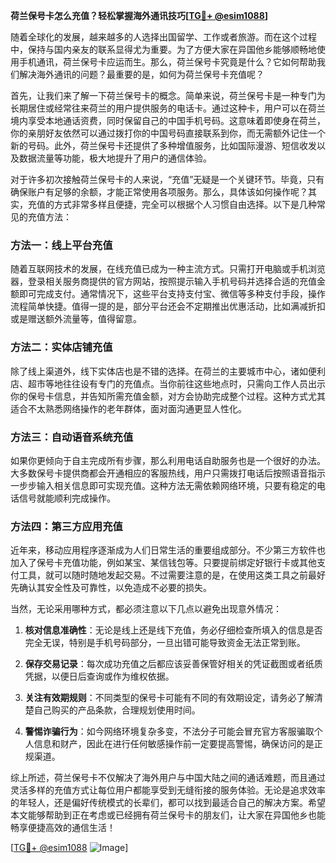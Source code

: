 **荷兰保号卡怎么充值？轻松掌握海外通讯技巧[[TG💪+ @esim1088](https://t.me/s/esim1088)]**

随着全球化的发展，越来越多的人选择出国留学、工作或者旅游。而在这个过程中，保持与国内亲友的联系显得尤为重要。为了方便大家在异国他乡能够顺畅地使用手机通讯，荷兰保号卡应运而生。那么，荷兰保号卡究竟是什么？它如何帮助我们解决海外通讯的问题？最重要的是，如何为荷兰保号卡充值呢？

首先，让我们来了解一下荷兰保号卡的概念。简单来说，荷兰保号卡是一种专门为长期居住或经常往来荷兰的用户提供服务的电话卡。通过这种卡，用户可以在荷兰境内享受本地通话资费，同时保留自己的中国手机号码。这意味着即使身在荷兰，你的亲朋好友依然可以通过拨打你的中国号码直接联系到你，而无需额外记住一个新的号码。此外，荷兰保号卡还提供了多种增值服务，比如国际漫游、短信收发以及数据流量等功能，极大地提升了用户的通信体验。

对于许多初次接触荷兰保号卡的人来说，“充值”无疑是一个关键环节。毕竟，只有确保账户有足够的余额，才能正常使用各项服务。那么，具体该如何操作呢？其实，充值的方式非常多样且便捷，完全可以根据个人习惯自由选择。以下是几种常见的充值方法：

### 方法一：线上平台充值

随着互联网技术的发展，在线充值已成为一种主流方式。只需打开电脑或手机浏览器，登录相关服务商提供的官方网站，按照提示输入手机号码并选择合适的充值金额即可完成支付。通常情况下，这些平台支持支付宝、微信等多种支付手段，操作流程简单快捷。值得一提的是，部分平台还会不定期推出优惠活动，比如满减折扣或是赠送额外流量等，值得留意。

### 方法二：实体店铺充值

除了线上渠道外，线下实体店也是不错的选择。在荷兰的主要城市中心，诸如便利店、超市等地往往设有专门的充值点。当你前往这些地点时，只需向工作人员出示你的保号卡信息，并告知所需充值金额，对方会协助完成整个过程。这种方式尤其适合不太熟悉网络操作的老年群体，面对面沟通更显人性化。

### 方法三：自动语音系统充值

如果你更倾向于自主完成所有步骤，那么利用电话自助服务也是一个很好的办法。大多数保号卡提供商都会开通相应的客服热线，用户只需拨打电话后按照语音指示一步步输入相关信息即可实现充值。这种方法无需依赖网络环境，只要有稳定的电话信号就能顺利完成操作。

### 方法四：第三方应用充值

近年来，移动应用程序逐渐成为人们日常生活的重要组成部分。不少第三方软件也加入了保号卡充值功能，例如某宝、某信钱包等。只要提前绑定好银行卡或其他支付工具，就可以随时随地发起交易。不过需要注意的是，在使用这类工具之前最好先确认其安全性及可靠性，以免造成不必要的损失。

当然，无论采用哪种方式，都必须注意以下几点以避免出现意外情况：

1. **核对信息准确性**：无论是线上还是线下充值，务必仔细检查所填入的信息是否完全无误，特别是手机号码部分，一旦出错可能导致资金无法正常到账。
   
2. **保存交易记录**：每次成功充值之后都应该妥善保管好相关的凭证截图或者纸质凭据，以便日后查询或作为维权依据。

3. **关注有效期规则**：不同类型的保号卡可能有不同的有效期设定，请务必了解清楚自己购买的产品条款，合理规划使用时间。

4. **警惕诈骗行为**：如今网络环境复杂多变，不法分子可能会冒充官方客服骗取个人信息和财产，因此在进行任何敏感操作前一定要提高警惕，确保访问的是正规渠道。

综上所述，荷兰保号卡不仅解决了海外用户与中国大陆之间的通话难题，而且通过灵活多样的充值方式让每位用户都能享受到无缝衔接的服务体验。无论是追求效率的年轻人，还是偏好传统模式的长辈们，都可以找到最适合自己的解决方案。希望本文能够帮助到正在考虑或已经拥有荷兰保号卡的朋友们，让大家在异国他乡也能畅享便捷高效的通信生活！

[[TG💪+ @esim1088](https://t.me/s/esim1088) ![Image](https://i.postimg.cc/4NQfJmqS/Snipaste-2025-05-13-00-14-12.png)]